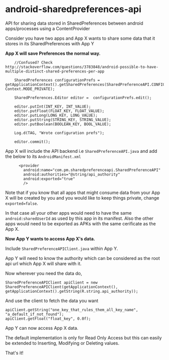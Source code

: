 android-sharedpreferences-api
=============================

API for sharing data stored in SharedPreferences between android apps/processes using a ContentProvider


Consider you have two apps and App X wants to share some data that it stores in its SharedPreferences with App Y

**App X will save Preferences the normal way.**


        //Confused? Check http://stackoverflow.com/questions/3783848/android-possible-to-have-multiple-distinct-shared-preferences-per-app
        
        SharedPreferences configurationPrefs = getApplicationContext().getSharedPreferences(SharedPreferenceAPI.CONFIGURATION_PREFERENCE_FILE_NAME, Context.MODE_PRIVATE);

        SharedPreferences.Editor editor =  configurationPrefs.edit();

        editor.putInt(INT_KEY, INT_VALUE);
        editor.putFloat(FLOAT_KEY, FLOAT_VALUE);
        editor.putLong(LONG_KEY, LONG_VALUE);
        editor.putString(STRING_KEY, STRING_VALUE);
        editor.putBoolean(BOOLEAN_KEY, BOOL_VALUE);

        Log.d(TAG, "Wrote configuration prefs");

        editor.commit();
        
App X will include the API backend i.e `SharedPreferenceAPI.java` and add the below to its `AndroidManifest.xml`

          <provider
            android:name="com.pm.sharedpreferenceapi.SharedPreferenceAPI"
            android:authorities="@string/api_authority"
            android:exported="true"
            />
            
Note that if you know that all apps that might consume data from your App X will be created by you and you would like to keep things private, change `exported=false`.

In that case all your other apps would need to have the same `android:sharedUserId` as used by this app in its manifest. Also the other apps would need to be exported as APKs with the same cerificate as the App X.


 **Now App Y wants to access App X's data.**

Include `SharedPreferenceAPIClient.java` within App Y.

App Y will need to know the authority which can be considered as the root api url which App X will share with it.

Now wherever you need the data do,

    SharedPreferenceAPIClient apiClient = new SharedPreferenceAPIClient(getApplicationContext(), getApplicationContext().getString(R.string.api_authority));


And use the client to fetch the data you want

    apiClient.getString("one_key_that_rules_them_all_key_name", "a_default_if_not_found");
    apiClient.getFloat("float_key", 0.0f);
    
    
App Y can now access App X data. 

The default implementation is only for Read Only Access but this can easily be extended to Inserting, Modifying or Deleting values.    

That's it! 
